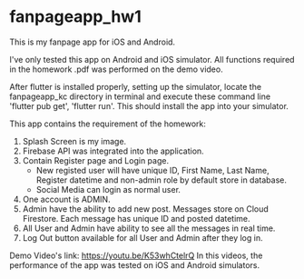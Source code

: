 # fanpageapp_hw1

This is my fanpage app for iOS and Android.

I've only tested this app on Android and iOS simulator. All functions required in the homework .pdf was performed on the demo video.


After flutter is installed properly, setting up the simulator, locate the fanpageapp_kc directory in terminal and execute these command line 'flutter pub get', 'flutter run'. This should install the app into your simulator.

This app contains the requirement of the homework:
1. Splash Screen is my image.
2. Firebase API was integrated into the application.
3. Contain Register page and Login page.
	- New registed user will have unique ID, First Name, Last Name, Register datetime and non-admin role by default store in database.
	- Social Media can login as normal user.
4. One account is ADMIN.
5. Admin have the ability to add new post. Messages store on Cloud Firestore. Each message has unique ID and posted datetime.
6. All User and Admin have ability to see all the messages in real time.
7. Log Out button available for all User and Admin after they log in.


Demo Video's link: https://youtu.be/K53whCtelrQ
In this videos, the performance of the app was tested on iOS and Android simulators.
